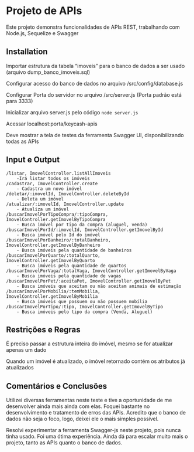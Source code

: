 # Projeto de APIs

Este projeto demonstra funcionalidades de APIs REST, trabalhando com Node.js, Sequelize e Swagger

## Installation

Importar estrutura da tabela “imoveis” para o banco de dados a ser usado (arquivo dump_banco_imoveis.sql) 

Configurar acesso do banco de dados no arquivo /src/config/database.js

Configurar Porta do servidor no arquivo /src/server.js (Porta padrão está para 3333)

Inicializar arquivo server.js pelo código ```node server.js```

Acessar localhost:porta/keycash-apis

Deve mostrar a tela de testes da ferramenta Swagger UI, disponibilizando todas as APIs




## Input e Output

```
/listar, ImovelController.listAllImoveis
    -Irá listar todos os imóveis
/cadastrar, ImovelController.create
    - Cadastra um novo imóvel
/deletar/:imovelId, ImovelController.deleteById
    - Deleta um imóvel
/atualizar/:imovelId, ImovelController.update
    - Atualiza um imóvel
/buscarImovelPorTipoCompra/:tipoCompra, ImovelController.getImovelByTipoCompra
    - Busca imóvel por tipo da compra (aluguel, venda)
/buscarImovelPorId/:imovelId, ImovelController.getImovelById
    - Busca imóvel pelo Id do imóvel
/buscarImovelPorBanheiro/:totalBanheiro, ImovelController.getImovelByBanheiro
    - Busca imóveis pela quantidade de banheiros
/buscarImovelPorQuarto/:totalQuarto, ImovelController.getImovelByQuarto
    - Busca imóveis pela quantidade de quartos
/buscarImovelPorVaga/:totalVaga, ImovelController.getImovelByVaga
    - Busca imóveis pela quantidade de vagas
/buscarImovelPorPet/:aceitaPet, ImovelController.getImovelByPet
    - Busca imóveis que aceitam ou não aceitam animais de estimação
/buscarImovelPorMobilia/:temMobilia, ImovelController.getImovelByMobilia
    - Busca imóveis que possuem ou não possuem mobília
/buscarImovelPorTipo/:tipo, ImovelController.getImovelByTipo
    - Busca imóveis pelo tipo da compra (Venda, Aluguel)

```

## Restrições e Regras
É preciso passar a estrutura inteira do imóvel, mesmo se for atualizar apenas um dado

Quando um imóvel é atualizado, o imóvel retornado contém os atributos já atualizados

## Comentários e Conclusões
Utilizei diversas ferramentas neste teste e tive a oportunidade de me desenvolver ainda mais ainda com elas. Foquei bastante no desenvolvimento e tratamento de erros das APIs.
 Acredito que o banco de dados não seja o foco, logo, deixei ele o mais simples possível.
  
Resolvi experimentar a ferramenta Swagger-js neste projeto, pois nunca tinha usado. Foi uma ótima experiência.
Ainda dá para escalar muito mais o projeto, tanto as APIs quanto o banco de dados. 
